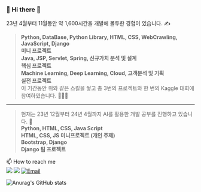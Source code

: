 ### 👋 Hi there 👋
23년 4월부터 11월동안 약 1,600시간을 개발에 몰두한 경험이 있습니다. ✍ <br>

>**Python, DataBase, Python Library, HTML, CSS, WebCrawling, JavaScript, Django** <br>
>**미니 프로젝트** <br>
>**Java, JSP, Servlet, Spring, 신규가치 분석 및 설계** <br>
>**핵심 프로젝트** <br>
>**Machine Learning, Deep Learning, Cloud, 고객분석 및 기획** <br>
>**실전 프로젝트** <br>
>이 기간동안 위와 같은 스킬을 쌓고 총 3번의 프로젝트와 한 번의 Kaggle 대회에 참여하였습니다. 👩🏻‍💻 <br>

<hr>

>현재는 23년 12월부터 24년 4월까지 AI를 활용한 개발 공부를 진행하고 있습니다. 🧠 <br>
>**Python, HTML, CSS, Java Script** <br>
>**HTML, CSS, JS 미니프로젝트 (개인 주제)** <br>
>**Bootstrap, Django** <br>
>**Django 팀 프로젝트**

<!--
**soohyun020812/soohyun020812** is a ✨ _special_ ✨ repository because its `README.md` (this file) appears on your GitHub profile.

Here are some ideas to get you started:

- 🔭 I’m currently working on ...
- 🌱 I’m currently learning ...
- 👯 I’m looking to collaborate on ...
- 🤔 I’m looking for help with ...
- 💬 Ask me about ...
- 📫 How to reach me: ...
- 😄 Pronouns: ...
- ⚡ Fun fact: ...
-->

📫 How to reach me <br>
<a href="https://gorgeous-produce-57c.notion.site/c95f6c2caada4755a9cc83b533be29e4?pvs=4" target="_blank"><img src="https://img.shields.io/badge/Notion-000000?style=for-the-badge&logo=Notion&logoColor=white"></a>
<a href="https://selfnotes.tistory.com/" target="_blank"><img src="https://img.shields.io/badge/Tistory-ff5a4a?style=for-the-badge&logo=Tistory&logoColor=white"></a>
<a href="mailto:mynilsh2002@naver.com" target="_blank"><img src="https://img.shields.io/badge/Email-03C75A?style=for-the-badge&logo=Naver&logoColor=white" alt="Email"></a>

![Anurag's GitHub stats](https://github-readme-stats.vercel.app/api?username=soohyun020812&show_icons=true&theme=graywhite)
